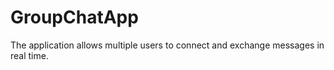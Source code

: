 # GroupChatApp
 The application allows multiple users to connect and exchange messages in real time.
